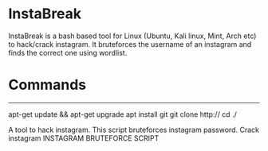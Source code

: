 # InstaBreak

InstaBreak is a bash based tool for Linux (Ubuntu, Kali linux, Mint, Arch etc) to hack/crack instagram. It bruteforces the username of an instagram and finds the correct one using wordlist.

# Commands
___________
  apt-get update && apt-get upgrade
  apt install git
  git clone http://
  cd
  ./

A tool to hack instagram.
This script bruteforces instagram password.
Crack instagram
INSTAGRAM BRUTEFORCE SCRIPT
